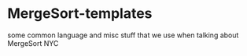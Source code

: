 # MergeSort-templates
some common language and misc stuff that we use when talking about MergeSort NYC
